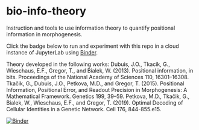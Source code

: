 # bio-info-theory
Instruction and tools to use information theory to quantify positional information in morphogenesis.

Click the badge below to run and experiment with this repo in a cloud instance of JupyterLab using [Binder](https://jupyter.org/binder).

Theory developed in the following works:
Dubuis, J.O., Tkacik, G., Wieschaus, E.F., Gregor, T., and Bialek, W. (2013). Positional information, in bits. Proceedings of the National Academy of Sciences 110, 16301–16308.
Tkačik, G., Dubuis, J.O., Petkova, M.D., and Gregor, T. (2015). Positional Information, Positional Error, and Readout Precision in Morphogenesis: A Mathematical Framework. Genetics 199, 39–59.
Petkova, M.D., Tkačik, G., Bialek, W., Wieschaus, E.F., and Gregor, T. (2019). Optimal Decoding of Cellular Identities in a Genetic Network. Cell 176, 844-855.e15.


[![Binder](https://mybinder.org/badge_logo.svg)](https://mybinder.org/v2/gh/thompsonmj/bio-info-theory/master)
